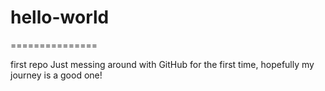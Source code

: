 # hello-world
===============

first repo
Just messing around with GitHub for the first time, hopefully my journey is a good one!
